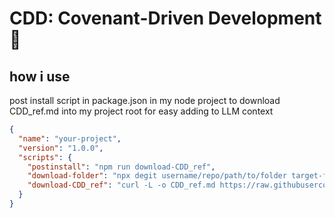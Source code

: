 # CDD: Covenant-Driven Development 🤝

## how i use

post install script in package.json in my node project to download CDD_ref.md into my project root for easy adding to LLM context

```json
{
  "name": "your-project",
  "version": "1.0.0",
  "scripts": {
    "postinstall": "npm run download-CDD_ref",
    "download-folder": "npx degit username/repo/path/to/folder target-folder-name",
    "download-CDD_ref": "curl -L -o CDD_ref.md https://raw.githubusercontent.com/username/repo/branch/path/to/file.ext"
  }
}
```